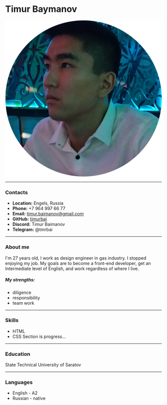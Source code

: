 # **Timur Baymanov**

![Ye, it's me](https://github.com/timurbai/rsschool-cv/blob/gh-pages/photo.png)

---
### **Contacts**

* **Location:** Engels, Russia
* **Phone:** +7 964 997 66 77
* **Email:** timur.baimanov@gmail.com
* **GitHub:** [timurbai](https://github.com/timurbai)
* **Discord:** Timur Baimanov
* **Telegram:** @tmrbai

---
### **About me**

I'm 27 years old, I work as design engineer in gas industry. I stopped enjoying my job. My goals are to become a front-end developer, get an Intermediate level of English, and work regardless of where I live.

##### **My strengths:**
- diligence
- responsibility
- team work

---
### **Skills**

- HTML
- CSS
Section is progress...

---
### **Education**

State Technical University of Saratov

---
### **Languages**

* English - A2
* Russian - native